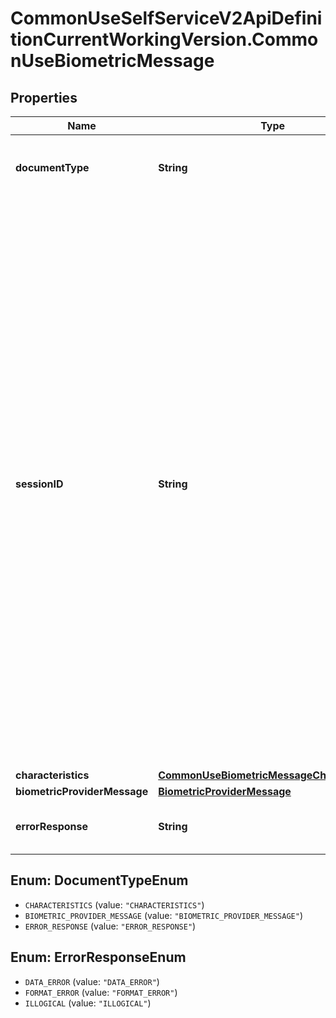 # CommonUseSelfServiceV2ApiDefinitionCurrentWorkingVersion.CommonUseBiometricMessage

## Properties
Name | Type | Description | Notes
------------ | ------------- | ------------- | -------------
**documentType** | **String** | The document type that is included in this message | 
**sessionID** | **String** | An arbitrary tracking value that the CUSS application chooses and assigns when starting a biometric provider function. The CUSS platform must then echo this requested value in all subsequent responses or asynchronous event messages related to that biometric provider function. This correlation permits a CUSS application to match and associate request and response messages and is critical for the case where an application has more than one multi-step biometric provider function ongoing concurrently. | [optional] 
**characteristics** | [**CommonUseBiometricMessageCharacteristics**](CommonUseBiometricMessageCharacteristics.md) |  | [optional] 
**biometricProviderMessage** | [**BiometricProviderMessage**](BiometricProviderMessage.md) |  | [optional] 
**errorResponse** | **String** | Error code as reported from the CUSS platform. | [optional] 

<a name="DocumentTypeEnum"></a>
## Enum: DocumentTypeEnum

* `CHARACTERISTICS` (value: `"CHARACTERISTICS"`)
* `BIOMETRIC_PROVIDER_MESSAGE` (value: `"BIOMETRIC_PROVIDER_MESSAGE"`)
* `ERROR_RESPONSE` (value: `"ERROR_RESPONSE"`)


<a name="ErrorResponseEnum"></a>
## Enum: ErrorResponseEnum

* `DATA_ERROR` (value: `"DATA_ERROR"`)
* `FORMAT_ERROR` (value: `"FORMAT_ERROR"`)
* `ILLOGICAL` (value: `"ILLOGICAL"`)

